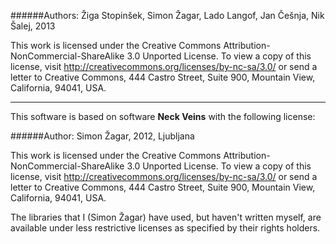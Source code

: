 ######Authors: Žiga Stopinšek, Simon Žagar, Lado Langof, Jan Češnja, Nik Šalej, 2013

This work is licensed under the Creative Commons Attribution-NonCommercial-ShareAlike 3.0 Unported License.
To view a copy of this license, visit http://creativecommons.org/licenses/by-nc-sa/3.0/ or send a letter to Creative Commons, 444 Castro Street, Suite 900, Mountain View, California, 94041, USA.


***

This software is based on software **Neck Veins** with the following license:

######Author: Simon Žagar, 2012, Ljubljana

This work is licensed under the Creative Commons Attribution-NonCommercial-ShareAlike 3.0 Unported License.
To view a copy of this license, visit http://creativecommons.org/licenses/by-nc-sa/3.0/ or send a letter to Creative Commons, 444 Castro Street, Suite 900, Mountain View, California, 94041, USA.

The libraries that I (Simon Žagar) have used, but haven't written myself, are available under less restrictive licenses as specified by their rights holders.
